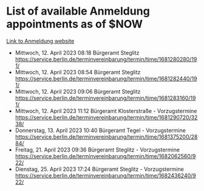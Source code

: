 # List of available Anmeldung appointments as of $NOW
[Link to Anmeldung website](https://service.berlin.de/terminvereinbarung/termin/tag.php?termin=1&anliegen[]=120686&dienstleisterlist=122210,122217,327316,122219,327312,122227,327314,122231,327346,122243,327348,122254,122252,329742,122260,329745,122262,329748,122271,327278,122273,327274,122277,327276,330436,122280,327294,122282,327290,122284,327292,122291,327270,122285,327266,122286,327264,122296,327268,150230,329760,122297,327286,122294,327284,122312,329763,122314,329775,122304,327330,122311,327334,122309,327332,317869,122281,327352,122279,329772,122283,122276,327324,122274,327326,122267,329766,122246,327318,122251,327320,122257,327322,122208,327298,122226,327300&herkunft=http%3A%2F%2Fservice.berlin.de%2Fdienstleistung%2F120686%2F)
- Mittwoch, 12. April 2023 08:18 Bürgeramt Steglitz https://service.berlin.de/terminvereinbarung/termin/time/1681280280/191/
- Mittwoch, 12. April 2023 08:54 Bürgeramt Steglitz https://service.berlin.de/terminvereinbarung/termin/time/1681282440/191/
- Mittwoch, 12. April 2023 09:06 Bürgeramt Steglitz https://service.berlin.de/terminvereinbarung/termin/time/1681283160/191/
- Mittwoch, 12. April 2023 11:12 Bürgeramt Klosterstraße - Vorzugstermine https://service.berlin.de/terminvereinbarung/termin/time/1681290720/3238/
- Donnerstag, 13. April 2023 10:40 Bürgeramt Tegel - Vorzugstermine https://service.berlin.de/terminvereinbarung/termin/time/1681375200/2884/
- Freitag, 21. April 2023 09:36 Bürgeramt Steglitz - Vorzugstermine https://service.berlin.de/terminvereinbarung/termin/time/1682062560/922/
- Dienstag, 25. April 2023 17:24 Bürgeramt Steglitz - Vorzugstermine https://service.berlin.de/terminvereinbarung/termin/time/1682436240/922/
